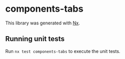 # components-tabs

This library was generated with [Nx](https://nx.dev).

## Running unit tests

Run `nx test components-tabs` to execute the unit tests.
